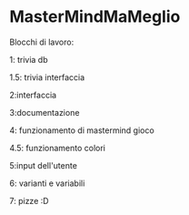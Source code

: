# MasterMindMaMeglio

Blocchi di lavoro:

1: trivia db

1.5: trivia interfaccia

2:interfaccia

3:documentazione

4: funzionamento di mastermind gioco

4.5: funzionamento colori

5:input dell'utente

6: varianti e variabili

7: pizze :D

